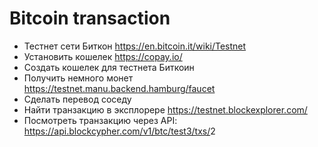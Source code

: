 # Bitcoin transaction

- Тестнет сети Биткон https://en.bitcoin.it/wiki/Testnet
- Установить кошелек https://copay.io/
- Создать кошелек для тестнета Биткоин
- Получить немного монет https://testnet.manu.backend.hamburg/faucet
- Сделать перевод соседу
- Найти транзакцию в эксплорере https://testnet.blockexplorer.com/
- Посмотреть транзакцию через API: https://api.blockcypher.com/v1/btc/test3/txs/<hash>2
